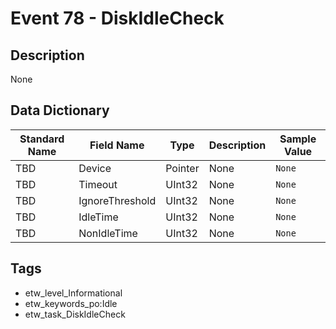 # Event 78 - DiskIdleCheck

## Description
None

## Data Dictionary
|Standard Name|Field Name|Type|Description|Sample Value|
|---|---|---|---|---|
|TBD|Device|Pointer|None|`None`|
|TBD|Timeout|UInt32|None|`None`|
|TBD|IgnoreThreshold|UInt32|None|`None`|
|TBD|IdleTime|UInt32|None|`None`|
|TBD|NonIdleTime|UInt32|None|`None`|

## Tags
* etw_level_Informational
* etw_keywords_po:Idle
* etw_task_DiskIdleCheck